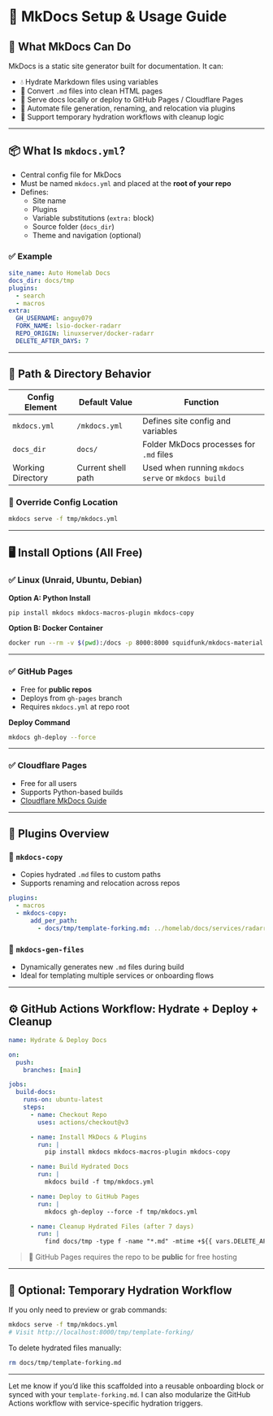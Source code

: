 # 🧩 MkDocs Setup & Usage Guide

## 🔧 What MkDocs Can Do

MkDocs is a static site generator built for documentation. It can:

- 💧 Hydrate Markdown files using variables
- 📁 Convert `.md` files into clean HTML pages
- 🚀 Serve docs locally or deploy to GitHub Pages / Cloudflare Pages
- 🔄 Automate file generation, renaming, and relocation via plugins
- 🧼 Support temporary hydration workflows with cleanup logic

---

## 📦 What Is `mkdocs.yml`?

- Central config file for MkDocs
- Must be named `mkdocs.yml` and placed at the **root of your repo**
- Defines:
  - Site name
  - Plugins
  - Variable substitutions (`extra:` block)
  - Source folder (`docs_dir`)
  - Theme and navigation (optional)

### ✅ Example

```yaml
site_name: Auto Homelab Docs
docs_dir: docs/tmp
plugins:
  - search
  - macros
extra:
  GH_USERNAME: anguy079
  FORK_NAME: lsio-docker-radarr
  REPO_ORIGIN: linuxserver/docker-radarr
  DELETE_AFTER_DAYS: 7
```

---

## 📁 Path & Directory Behavior

| Config Element     | Default Value       | Function                                                                 |
|--------------------|---------------------|--------------------------------------------------------------------------|
| `mkdocs.yml`       | `/mkdocs.yml`       | Defines site config and variables                                        |
| `docs_dir`         | `docs/`             | Folder MkDocs processes for `.md` files                                  |
| Working Directory  | Current shell path  | Used when running `mkdocs serve` or `mkdocs build`                       |

### 🔧 Override Config Location

```bash
mkdocs serve -f tmp/mkdocs.yml
```

---

## 🖥️ Install Options (All Free)

### ✅ Linux (Unraid, Ubuntu, Debian)

**Option A: Python Install**
```bash
pip install mkdocs mkdocs-macros-plugin mkdocs-copy
```

**Option B: Docker Container**
```bash
docker run --rm -v $(pwd):/docs -p 8000:8000 squidfunk/mkdocs-material
```

---

### ✅ GitHub Pages

- Free for **public repos**
- Deploys from `gh-pages` branch
- Requires `mkdocs.yml` at repo root

**Deploy Command**
```bash
mkdocs gh-deploy --force
```

---

### ✅ Cloudflare Pages

- Free for all users
- Supports Python-based builds
- [Cloudflare MkDocs Guide](https://developers.cloudflare.com/pages/framework-guides/mkdocs/)

---

## 🔌 Plugins Overview

### 🔧 `mkdocs-copy`

- Copies hydrated `.md` files to custom paths
- Supports renaming and relocation across repos

```yaml
plugins:
  - macros
  - mkdocs-copy:
      add_per_path:
        - docs/tmp/template-forking.md: ../homelab/docs/services/radarr/radarr-forking.md
```

### 🔧 `mkdocs-gen-files`

- Dynamically generates new `.md` files during build
- Ideal for templating multiple services or onboarding flows

---

## ⚙️ GitHub Actions Workflow: Hydrate + Deploy + Cleanup

```yaml
name: Hydrate & Deploy Docs

on:
  push:
    branches: [main]

jobs:
  build-docs:
    runs-on: ubuntu-latest
    steps:
      - name: Checkout Repo
        uses: actions/checkout@v3

      - name: Install MkDocs & Plugins
        run: |
          pip install mkdocs mkdocs-macros-plugin mkdocs-copy

      - name: Build Hydrated Docs
        run: |
          mkdocs build -f tmp/mkdocs.yml

      - name: Deploy to GitHub Pages
        run: |
          mkdocs gh-deploy --force -f tmp/mkdocs.yml

      - name: Cleanup Hydrated Files (after 7 days)
        run: |
          find docs/tmp -type f -name "*.md" -mtime +${{ vars.DELETE_AFTER_DAYS || 7 }} -exec rm {} \;
```

> 🔐 GitHub Pages requires the repo to be **public** for free hosting

---

## 🧼 Optional: Temporary Hydration Workflow

If you only need to preview or grab commands:

```bash
mkdocs serve -f tmp/mkdocs.yml
# Visit http://localhost:8000/tmp/template-forking/
```

To delete hydrated files manually:
```bash
rm docs/tmp/template-forking.md
```

---

Let me know if you’d like this scaffolded into a reusable onboarding block or synced with your `template-forking.md`. I can also modularize the GitHub Actions workflow with service-specific hydration triggers.
